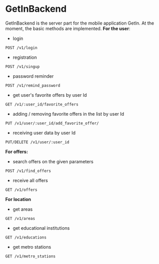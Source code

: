 # GetInBackend
GetInBackend is the server part for the mobile application GetIn.
At the moment, the basic methods are implemented.
**For the user**:
* login
```
POST /v1/login
```
* registration
```
POST /v1/singup
```
* password reminder
```
POST /v1/remind_password
```
* get user's favorite offers by user Id
```
GET /v1/:user_id/favorite_offers
```
* adding / removing favorite offers in the list by user Id
```
PUT /v1/user/:user_id/add_favorite_offer/
```
* receiving user data by user Id
```
PUT/DELETE /v1/user/:user_id
```
**For offers:**
* search offers on the given parameters
```
POST /v1/find_offers
```
* receive all offers
```
GET /v1/offers
```
**For location**
* get areas
```
GET /v1/areas
```
* get educational institutions
```
GET /v1/educations
```
* get metro stations
```
GET /v1/metro_stations
```
